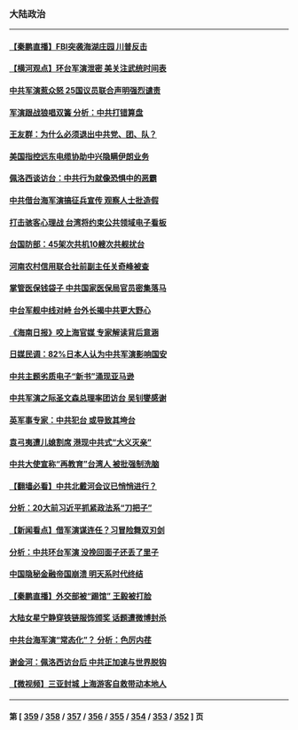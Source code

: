 ### 大陆政治
---
#### [【秦鹏直播】FBI突袭海湖庄园 川普反击](../../pages/ncid277/n13799038.md) 
#### [【横河观点】环台军演泄密 美关注武统时间表](../../pages/ncid277/n13799105.md) 
#### [中共军演惹众怒 25国议员联合声明强烈谴责](../../pages/ncid277/n13799034.md) 
#### [军演跟战狼唱双簧 分析：中共打错算盘](../../pages/ncid277/n13799011.md) 
#### [王友群：为什么必须退出中共党、团、队？](../../pages/ncid277/n13798253.md) 
#### [美国指控远东电缆协助中兴隐瞒伊朗业务](../../pages/ncid277/n13798971.md) 
#### [佩洛西谈访台：中共行为就像恐惧中的恶霸](../../pages/ncid277/n13798920.md) 
#### [中共借台海军演搞征兵宣传 观察人士批造假](../../pages/ncid277/n13798739.md) 
#### [打击骇客心理战 台湾将约束公共领域电子看板](../../pages/ncid277/n13798818.md) 
#### [台国防部：45架次共机10艘次共舰扰台](../../pages/ncid277/n13798875.md) 
#### [河南农村信用联合社前副主任关奇峰被查](../../pages/ncid277/n13798777.md) 
#### [掌管医保钱袋子 中共国家医保局官员密集落马](../../pages/ncid277/n13798663.md) 
#### [中台军舰中线对峙 台外长揭中共更大野心](../../pages/ncid277/n13798740.md) 
#### [《海南日报》咬上海官媒 专家解读背后意涵](../../pages/ncid277/n13798639.md) 
#### [日媒民调：82%日本人认为中共军演影响国安](../../pages/ncid277/n13798629.md) 
#### [中共主题劣质电子“新书”涌现亚马逊](../../pages/ncid277/n13798619.md) 
#### [中共军演之际圣文森总理率团访台 吴钊燮感谢](../../pages/ncid277/n13798559.md) 
#### [英军事专家：中共犯台 或导致其垮台](../../pages/ncid277/n13798430.md) 
#### [袁弓夷遭儿媳割席 港现中共式“大义灭亲”](../../pages/ncid277/n13798585.md) 
#### [中共大使宣称“再教育”台湾人 被批强制洗脑](../../pages/ncid277/n13798497.md) 
#### [【翻墙必看】中共北戴河会议已悄悄进行？](../../pages/ncid277/n13798536.md) 
#### [分析：20大前习近平抓紧政法系“刀把子”](../../pages/ncid277/n13798372.md) 
#### [【新闻看点】借军演谋连任？习冒险舞双刃剑](../../pages/ncid277/n13798415.md) 
#### [分析：中共环台军演 没挽回面子还丢了里子](../../pages/ncid277/n13798433.md) 
#### [中国隐秘金融帝国崩溃 明天系时代终结](../../pages/ncid277/n13798440.md) 
#### [【秦鹏直播】外交部被“踢馆” 王毅被打脸](../../pages/ncid277/n13798303.md) 
#### [大陆女星宁静穿铁链服饰颁奖 话题遭微博封杀](../../pages/ncid277/n13798375.md) 
#### [中共台海军演“常态化”？ 分析：色厉内荏](../../pages/ncid277/n13798313.md) 
#### [谢金河：佩洛西访台后 中共正加速与世界脱钩](../../pages/ncid277/n13798195.md) 
#### [【微视频】三亚封城 上海游客自救带动本地人](../../pages/ncid277/n13798298.md) 

---
#### 第 [ [359](./359.md) / [358](./358.md) / [357](./357.md) / [356](./356.md) / [355](./355.md) / [354](./354.md) / [353](./353.md) / [352](./352.md) ] 页
